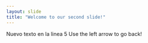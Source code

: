 ```yaml
---
layout: slide
title: "Welcome to our second slide!"
---
```

Nuevo texto en la linea 5
Use the left arrow to go back!

